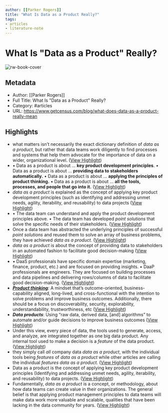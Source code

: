 ```yaml
---
author: [[Parker Rogers]]
title: "What Is Data as a Product Really?"
tags: 
- articles
- literature-note
---
```

# What Is "Data as a Product" Really?

![rw-book-cover](https://assets-global.website-files.com/60d9fbbfcd9fcb40bad8aac3/62a38e5a180196a1a760c86c_What-is-data-as-a-product-really.png)

## Metadata
- Author: [[Parker Rogers]]
- Full Title: What Is "Data as a Product" Really?
- Category: #articles
- URL: https://www.getcensus.com/blog/what-does-data-as-a-product-really-mean

## Highlights
- what matters isn’t necessarily the exact dictionary definition of *data as a product*, but rather that data teams work diligently to find processes and systems that help them advocate for the importance of data on a wider, organizational level. ([View Highlight](https://read.readwise.io/read/01gqcp30nw6a306jxsrds9ns0x))
- • Data as a product is about … **key product development principles**.
  • Data as a product is about … **providing data to stakeholders automatically.**
  • Data as a product is about … **applying the principles of product thinking.**
  • Data as a product is about … **all the tools, processes, and people that go into it.** ([View Highlight](https://read.readwise.io/read/01gqcp4c8ckcvhe94wh99hr7fv))
- *data as a product* is explained as the concept of applying key product development principles (such as identifying and addressing unmet needs, agility, iterability, and reusability) to data projects ([View Highlight](https://read.readwise.io/read/01gqcphatrm16wwdcezpesm0zh))
- • The data team can understand and apply the product development principles above.
  • The data team has developed *point solutions* that solve the specific needs of their stakeholders. ([View Highlight](https://read.readwise.io/read/01gqcphn5trbtbbjpsn7bv6bqv))
- Once a data team has abstracted the underlying principles of successful *point solutions* and reused them to solve an array of business problems, they have achieved *data as a product*. ([View Highlight](https://read.readwise.io/read/01gqcpk5rs2tn348dqdg5aj6fw))
- *data as a product* is about the concept of providing data to stakeholders in an automated fashion to facilitate good decision-making ([View Highlight](https://read.readwise.io/read/01gqcpkepjdq2saczzjtggz7pg))
- • DaaS professionals have specific domain expertise (marketing, finance, product, etc.) and are focused on providing insights.
  • DaaP professionals are engineers. They are focused on building processes and data pipelines and delivering rows/columns of data to facilitate good decision-making. ([View Highlight](https://read.readwise.io/read/01gqcpm6t377zd4ddsjm8qahtx))
- [***Product thinking***](https://martinfowler.com/articles/products-over-projects.html)*:* A mindset that’s outcome-oriented, business-capability aligned, long-lived, and cross-functional with the intention to solve problems and improve business outcomes. Additionally, there should be a focus on discoverability, security, explorability, understandability, trustworthiness, etc ([View Highlight](https://read.readwise.io/read/01gqcpsk1byfx94cbq0r1wwn9c))
- ***Data products***: Using “raw data, derived data, [and] algorithms” to automate and/or guide decisions to improve business outcomes ([View Highlight](https://read.readwise.io/read/01gqcpq8vk03tae65gqm7pmjjf))
- Under this view, every piece of data, the tools used to generate, access, and analyze, are integrated together as one big data product. Any internal tool used to make a decision is a *feature* of the data product. ([View Highlight](https://read.readwise.io/read/01gqcpv565mbbfckxpg222rhz4))
- they simply call *all* company data *data as a product*, with the individual tools being *features* of *data as a product* while other articles are calling the individual *features* *data as a product.* ([View Highlight](https://read.readwise.io/read/01gqcpw3s28y6k71psct26pwjt))
- Data as a product is the concept of applying key product development principles (Identifying and addressing unmet needs, agility, iterability, and reusability) to data projects. ([View Highlight](https://read.readwise.io/read/01gqcpxzm92bnjfd22f3myfqtp))
- Fundamentally, *data as a product* is a concept, or methodology, about how data teams can create value in their organizations. The general belief is that applying product management principles to data teams will make data work more valuable and scalable, qualities that have been lacking in the data community for years. ([View Highlight](https://read.readwise.io/read/01gqcpy92c4ybqjxh3rbqr4r3h))
